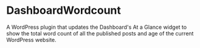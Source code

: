 # DashboardWordcount
A WordPress plugin that updates the Dashboard's At a Glance widget to show the total word count of all the published posts and age of the current WordPress website.
